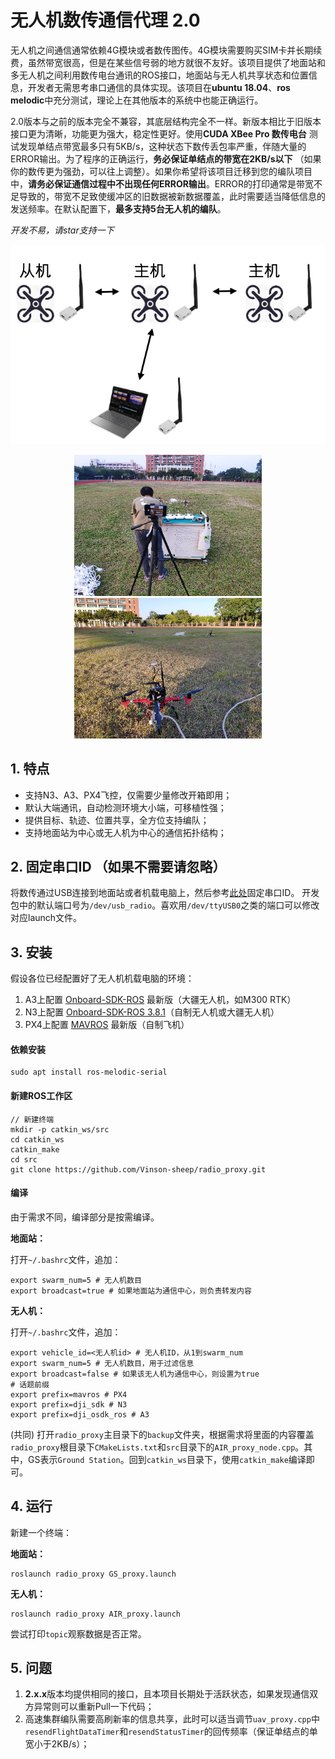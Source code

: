 # 无人机数传通信代理 2.0

无人机之间通信通常依赖4G模块或者数传图传。4G模块需要购买SIM卡并长期续费，虽然带宽很高，但是在某些信号弱的地方就很不友好。该项目提供了地面站和多无人机之间利用数传电台通讯的ROS接口，地面站与无人机共享状态和位置信息，开发者无需思考串口通信的具体实现。该项目在**ubuntu 18.04**、**ros melodic**中充分测试，理论上在其他版本的系统中也能正确运行。



2.0版本与之前的版本完全不兼容，其底层结构完全不一样。新版本相比于旧版本接口更为清晰，功能更为强大，稳定性更好。使用**CUDA XBee Pro 数传电台** 测试发现单结点带宽最多只有5KB/s，这种状态下数传丢包率严重，伴随大量的ERROR输出。为了程序的正确运行，**务必保证单结点的带宽在2KB/s以下** （如果你的数传更为强劲，可以往上调整）。如果你希望将该项目迁移到您的编队项目中，**请务必保证通信过程中不出现任何ERROR输出**。ERROR的打印通常是带宽不足导致的，带宽不足致使缓冲区的旧数据被新数据覆盖，此时需要适当降低信息的发送频率。在默认配置下，**最多支持5台无人机的编队**。



*开发不易，请star支持一下*

<p style="text-align: center;">
<img src="./docs/fig/arc.png" alt="XbeePro" width="600px" />

<p style="text-align: center;">
  <img src="./docs/fig/outdoor_1.png" alt="XbeePro" width="300px" />
  <img src="./docs/fig/outdoor_2.png" alt="XbeePro" width="300px" />
<!-- <\p> -->


## 1. 特点

- 支持N3、A3、PX4飞控，仅需要少量修改开箱即用；
- 默认大端通讯，自动检测环境大小端，可移植性强；
- 提供目标、轨迹、位置共享，全方位支持编队；
- 支持地面站为中心或无人机为中心的通信拓扑结构；

## 2. 固定串口ID （如果不需要请忽略）

将数传通过USB连接到地面站或者机载电脑上，然后参考[此处](https://blog.csdn.net/sunkman/article/details/118196128)固定串口ID。 开发包中的默认端口号为`/dev/usb_radio`。喜欢用`/dev/ttyUSB0`之类的端口可以修改对应launch文件。

## 3. 安装

假设各位已经配置好了无人机机载电脑的环境：

1. A3上配置 [Onboard-SDK-ROS](https://github.com/dji-sdk/Onboard-SDK-ROS) 最新版（大疆无人机，如M300 RTK）
2. N3上配置 [Onboard-SDK-ROS 3.8.1](https://github.com/dji-sdk/Onboard-SDK-ROS)（自制无人机或大疆无人机）
3. PX4上配置 [MAVROS](https://www.baidu.com/link?url=qdfDO4WCHD5HML_o9JCDw2jj6DeOOzgi33U-_QuquMKBr-95cWAkux4cs1_hgOdU&wd=&eqid=eebaf7200006f58b0000000362810e43) 最新版（自制飞机）

#### 依赖安装

```
sudo apt install ros-melodic-serial
```

#### 新建ROS工作区

```
// 新建终端
mkdir -p catkin_ws/src
cd catkin_ws
catkin_make
cd src
git clone https://github.com/Vinson-sheep/radio_proxy.git
```

#### 编译

由于需求不同，编译部分是按需编译。

**地面站：**

打开`~/.bashrc`文件，追加：

```
export swarm_num=5 # 无人机数目
export broadcast=true # 如果地面站为通信中心，则负责转发内容
```

**无人机：**

打开`~/.bashrc`文件，追加：

```
export vehicle_id=<无人机id> # 无人机ID，从1到swarm_num
export swarm_num=5 # 无人机数目，用于过滤信息
export broadcast=false # 如果该无人机为通信中心，则设置为true
# 话题前缀
export prefix=mavros # PX4
export prefix=dji_sdk # N3
export prefix=dji_osdk_ros # A3
```

(共同) 打开`radio_proxy`主目录下的`backup`文件夹，根据需求将里面的内容覆盖`radio_proxy`根目录下`CMakeLists.txt`和`src`目录下的`AIR_proxy_node.cpp`。其中，GS表示`Ground Station`。回到`catkin_ws`目录下，使用`catkin_make`编译即可。

## 4. 运行

新建一个终端：

**地面站：**

```
roslaunch radio_proxy GS_proxy.launch
```

**无人机：**

```
roslaunch radio_proxy AIR_proxy.launch
```

尝试打印`topic`观察数据是否正常。

## 5. 问题

1. **2.x.x**版本均提供相同的接口，且本项目长期处于活跃状态，如果发现通信双方异常则可以重新Pull一下代码；
2. 高速集群编队需要高刷新率的信息共享，此时可以适当调节`uav_proxy.cpp`中`resendFlightDataTimer`和`resendStatusTimer`的回传频率（保证单结点的单宽小于2KB/s）；



